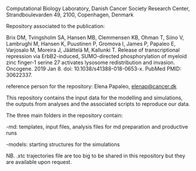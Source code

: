 Computational Biology Laboratory, Danish Cancer Society Research Center, Strandboulevarden 49, 2100, Copenhagen, Denmark

Repository associated to the publication:

Brix DM, Tvingsholm SA, Hansen MB, Clemmensen KB, Ohman T, Siino V, Lambrughi  M, Hansen K, Puustinen P, Gromova I, James P, Papaleo E, Varjosalo M, Moreira J, Jäättelä M, Kallunki T. Release of transcriptional repression via ErbB2-induced, SUMO-directed phosphorylation of myeloid zinc finger-1 serine 27 activates lysosome redistribution and invasion. Oncogene. 2019 Jan 8. doi: 10.1038/s41388-018-0653-x. PubMed PMID: 30622337.

reference person for the repository: Elena Papaleo, elenap@cancer.dk

This repository contains the input data for the modelling and simulations, the outputs from analyses and the associated scripts to reproduce our data.

The three main folders in the repository contain:

-md: templates, input files, analysis files for md preparation and productive runs

-models: starting structures for the simulations

NB. .xtc trajectories file are too big to be shared in this repository but they are available upon request.
